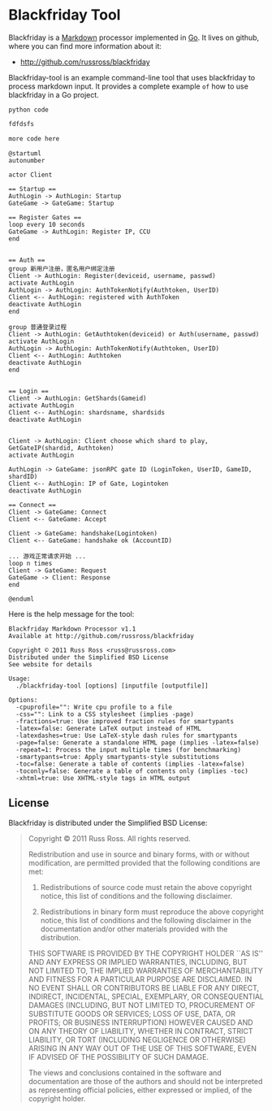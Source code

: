Blackfriday Tool
=================

Blackfriday is a [Markdown][1] processor implemented in [Go][2]. It
lives on github, where you can find more information about it:

* <http://github.com/russross/blackfriday>

Blackfriday-tool is an example command-line tool that uses
blackfriday to process markdown input. It provides a complete
example `of` how to use blackfriday in a Go project.


~~~{.python hl_lines="1 3"}
python code
~~~

```python hl_lines="1 3"
fdfdsfs
```


```go
more code here
```

```uml
@startuml
autonumber

actor Client

== Startup ==
AuthLogin -> AuthLogin: Startup
GateGame -> GateGame: Startup

== Register Gates ==
loop every 10 seconds
GateGame -> AuthLogin: Register IP, CCU
end


== Auth ==
group 新用户注册，匿名用户绑定注册
Client -> AuthLogin: Register(deviceid, username, passwd)
activate AuthLogin
AuthLogin -> AuthLogin: AuthTokenNotify(Authtoken, UserID)
Client <-- AuthLogin: registered with AuthToken
deactivate AuthLogin
end

group 普通登录过程
Client -> AuthLogin: GetAuthtoken(deviceid) or Auth(username, passwd)
activate AuthLogin
AuthLogin -> AuthLogin: AuthTokenNotify(Authtoken, UserID)
Client <-- AuthLogin: Authtoken
deactivate AuthLogin
end


== Login ==
Client -> AuthLogin: GetShards(Gameid)
activate AuthLogin
Client <-- AuthLogin: shardsname, shardsids
deactivate AuthLogin


Client -> AuthLogin: Client choose which shard to play, GetGateIP(shardid, Authtoken)
activate AuthLogin

AuthLogin -> GateGame: jsonRPC gate ID (LoginToken, UserID, GameID, shardID)
Client <-- AuthLogin: IP of Gate, Logintoken
deactivate AuthLogin

== Connect ==
Client -> GateGame: Connect
Client <-- GateGame: Accept

Client -> GateGame: handshake(Logintoken)
Client <-- GateGame: handshake ok (AccountID)

... 游戏正常请求开始 ...
loop n times
Client -> GateGame: Request
GateGame -> Client: Response
end

@enduml
```
Here is the help message for the tool:

    Blackfriday Markdown Processor v1.1
    Available at http://github.com/russross/blackfriday

    Copyright © 2011 Russ Ross <russ@russross.com>
    Distributed under the Simplified BSD License
    See website for details

    Usage:
      ./blackfriday-tool [options] [inputfile [outputfile]]

    Options:
      -cpuprofile="": Write cpu profile to a file
      -css="": Link to a CSS stylesheet (implies -page)
      -fractions=true: Use improved fraction rules for smartypants
      -latex=false: Generate LaTeX output instead of HTML
      -latexdashes=true: Use LaTeX-style dash rules for smartypants
      -page=false: Generate a standalone HTML page (implies -latex=false)
      -repeat=1: Process the input multiple times (for benchmarking)
      -smartypants=true: Apply smartypants-style substitutions
      -toc=false: Generate a table of contents (implies -latex=false)
      -toconly=false: Generate a table of contents only (implies -toc)
      -xhtml=true: Use XHTML-style tags in HTML output


License
-------

Blackfriday is distributed under the Simplified BSD License:

> Copyright © 2011 Russ Ross. All rights reserved.
> 
> Redistribution and use in source and binary forms, with or without modification, are
> permitted provided that the following conditions are met:
> 
>    1. Redistributions of source code must retain the above copyright notice, this list of
>       conditions and the following disclaimer.
> 
>    2. Redistributions in binary form must reproduce the above copyright notice, this list
>       of conditions and the following disclaimer in the documentation and/or other materials
>       provided with the distribution.
> 
> THIS SOFTWARE IS PROVIDED BY THE COPYRIGHT HOLDER ``AS IS'' AND ANY EXPRESS OR IMPLIED
> WARRANTIES, INCLUDING, BUT NOT LIMITED TO, THE IMPLIED WARRANTIES OF MERCHANTABILITY AND
> FITNESS FOR A PARTICULAR PURPOSE ARE DISCLAIMED. IN NO EVENT SHALL <COPYRIGHT HOLDER> OR
> CONTRIBUTORS BE LIABLE FOR ANY DIRECT, INDIRECT, INCIDENTAL, SPECIAL, EXEMPLARY, OR
> CONSEQUENTIAL DAMAGES (INCLUDING, BUT NOT LIMITED TO, PROCUREMENT OF SUBSTITUTE GOODS OR
> SERVICES; LOSS OF USE, DATA, OR PROFITS; OR BUSINESS INTERRUPTION) HOWEVER CAUSED AND ON
> ANY THEORY OF LIABILITY, WHETHER IN CONTRACT, STRICT LIABILITY, OR TORT (INCLUDING
> NEGLIGENCE OR OTHERWISE) ARISING IN ANY WAY OUT OF THE USE OF THIS SOFTWARE, EVEN IF
> ADVISED OF THE POSSIBILITY OF SUCH DAMAGE.
> 
> The views and conclusions contained in the software and documentation are those of the
> authors and should not be interpreted as representing official policies, either expressed
> or implied, of the copyright holder.


   [1]: http://daringfireball.net/projects/markdown/ "Markdown"
   [2]: http://golang.org/ "Go Language"
   [3]: http://github.com/tanoku/upskirt "Upskirt"
